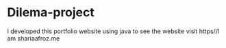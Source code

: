 # Dilema-project
I developed this portfolio website using java to see the website visit https//I am shariaafroz.me
